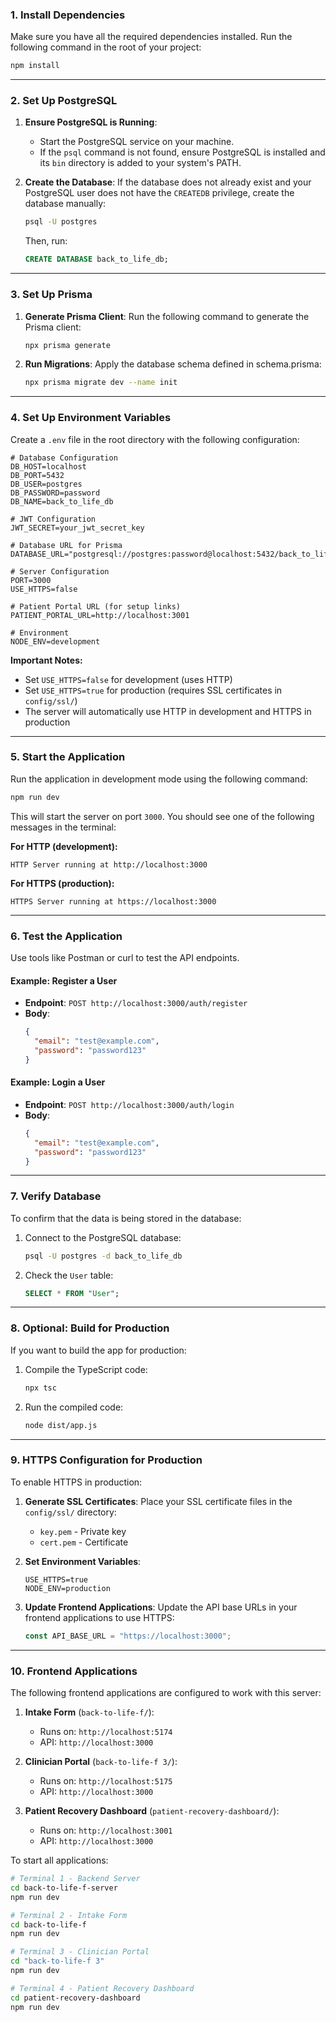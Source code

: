 ### 1. **Install Dependencies**
Make sure you have all the required dependencies installed. Run the following command in the root of your project:

```bash
npm install
```

---

### 2. **Set Up PostgreSQL**
1. **Ensure PostgreSQL is Running**:
   - Start the PostgreSQL service on your machine.
   - If the `psql` command is not found, ensure PostgreSQL is installed and its `bin` directory is added to your system's PATH.

2. **Create the Database**:
   If the database does not already exist and your PostgreSQL user does not have the `CREATEDB` privilege, create the database manually:
   ```bash
   psql -U postgres
   ```
   Then, run:
   ```sql
   CREATE DATABASE back_to_life_db;
   ```

---

### 3. **Set Up Prisma**
1. **Generate Prisma Client**:
   Run the following command to generate the Prisma client:
   ```bash
   npx prisma generate
   ```

2. **Run Migrations**:
   Apply the database schema defined in schema.prisma:
   ```bash
   npx prisma migrate dev --name init
   ```

---

### 4. **Set Up Environment Variables**
Create a `.env` file in the root directory with the following configuration:

```properties
# Database Configuration
DB_HOST=localhost
DB_PORT=5432
DB_USER=postgres
DB_PASSWORD=password
DB_NAME=back_to_life_db

# JWT Configuration
JWT_SECRET=your_jwt_secret_key

# Database URL for Prisma
DATABASE_URL="postgresql://postgres:password@localhost:5432/back_to_life_db"

# Server Configuration
PORT=3000
USE_HTTPS=false

# Patient Portal URL (for setup links)
PATIENT_PORTAL_URL=http://localhost:3001

# Environment
NODE_ENV=development
```

**Important Notes:**
- Set `USE_HTTPS=false` for development (uses HTTP)
- Set `USE_HTTPS=true` for production (requires SSL certificates in `config/ssl/`)
- The server will automatically use HTTP in development and HTTPS in production

---

### 5. **Start the Application**
Run the application in development mode using the following command:

```bash
npm run dev
```

This will start the server on port `3000`. You should see one of the following messages in the terminal:

**For HTTP (development):**
```
HTTP Server running at http://localhost:3000
```

**For HTTPS (production):**
```
HTTPS Server running at https://localhost:3000
```

---

### 6. **Test the Application**
Use tools like Postman or curl to test the API endpoints.

#### Example: Register a User
- **Endpoint**: `POST http://localhost:3000/auth/register`
- **Body**:
  ```json
  {
    "email": "test@example.com",
    "password": "password123"
  }
  ```

#### Example: Login a User
- **Endpoint**: `POST http://localhost:3000/auth/login`
- **Body**:
  ```json
  {
    "email": "test@example.com",
    "password": "password123"
  }
  ```

---

### 7. **Verify Database**
To confirm that the data is being stored in the database:
1. Connect to the PostgreSQL database:
   ```bash
   psql -U postgres -d back_to_life_db
   ```
2. Check the `User` table:
   ```sql
   SELECT * FROM "User";
   ```

---

### 8. **Optional: Build for Production**
If you want to build the app for production:
1. Compile the TypeScript code:
   ```bash
   npx tsc
   ```
2. Run the compiled code:
   ```bash
   node dist/app.js
   ```

---

### 9. **HTTPS Configuration for Production**
To enable HTTPS in production:

1. **Generate SSL Certificates**:
   Place your SSL certificate files in the `config/ssl/` directory:
   - `key.pem` - Private key
   - `cert.pem` - Certificate

2. **Set Environment Variables**:
   ```properties
   USE_HTTPS=true
   NODE_ENV=production
   ```

3. **Update Frontend Applications**:
   Update the API base URLs in your frontend applications to use HTTPS:
   ```javascript
   const API_BASE_URL = "https://localhost:3000";
   ```

---

### 10. **Frontend Applications**
The following frontend applications are configured to work with this server:

1. **Intake Form** (`back-to-life-f/`):
   - Runs on: `http://localhost:5174`
   - API: `http://localhost:3000`

2. **Clinician Portal** (`back-to-life-f 3/`):
   - Runs on: `http://localhost:5175`
   - API: `http://localhost:3000`

3. **Patient Recovery Dashboard** (`patient-recovery-dashboard/`):
   - Runs on: `http://localhost:3001`
   - API: `http://localhost:3000`

To start all applications:
```bash
# Terminal 1 - Backend Server
cd back-to-life-f-server
npm run dev

# Terminal 2 - Intake Form
cd back-to-life-f
npm run dev

# Terminal 3 - Clinician Portal
cd "back-to-life-f 3"
npm run dev

# Terminal 4 - Patient Recovery Dashboard
cd patient-recovery-dashboard
npm run dev
```